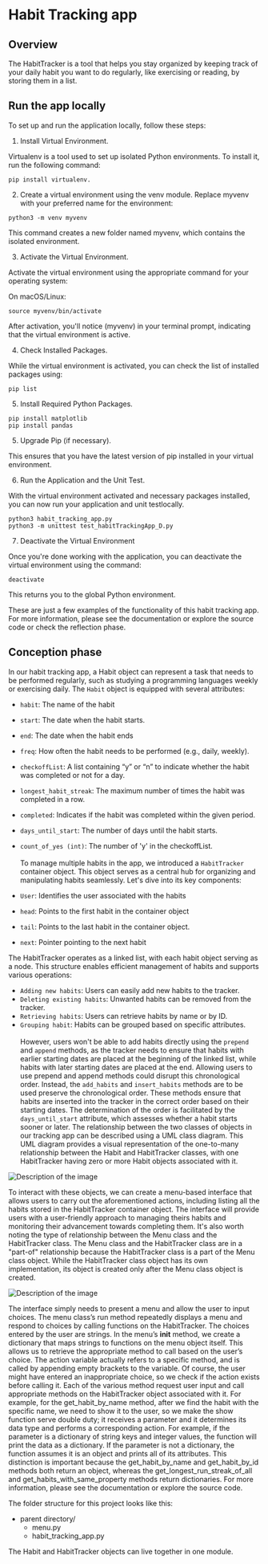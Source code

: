 
# Habit Tracking app
## Overview 
The HabitTracker is a tool that helps you stay organized by keeping track of your daily habit you want to do regularly, like exercising or reading, by storing them in a list.
## Run the app locally


To set up and run the application locally, follow these steps:

1. Install Virtual Environment.

Virtualenv is a tool used to set up isolated Python environments. To install it, run the following command:

```
pip install virtualenv.
```

2. Create a virtual environment using the venv module. Replace myvenv with your preferred name for the environment:

```
python3 -m venv myvenv
```

This command creates a new folder named myvenv, which contains the isolated environment.

3. Activate the Virtual Environment.

Activate the virtual environment using the appropriate command for your operating system:

On macOS/Linux:
```
source myvenv/bin/activate 
```

After activation, you'll notice (myvenv) in your terminal prompt, indicating that the virtual environment is active.
 

4. Check Installed Packages.

While the virtual environment is activated, you can check the list of installed packages using:

```
pip list
```
5. Install Required Python Packages.

```
pip install matplotlib
pip install pandas
```
5. Upgrade Pip (if necessary).

This ensures that you have the latest version of pip installed in your virtual environment.

6. Run the Application and the Unit Test.

With the virtual environment activated and necessary packages installed, you can now run your application and unit testlocally.

```
python3 habit_tracking_app.py
python3 -m unittest test_habitTrackingApp_D.py
```

7. Deactivate the Virtual Environment

Once you're done working with the application, you can deactivate the virtual environment using the command:

```
deactivate
```
This returns you to the global Python environment.





These are just a few examples of the functionality of this habit tracking app. 
For more information, please see the documentation or explore the source code or check the reflection phase.
## Conception phase


In our habit tracking app, a Habit object can represent a task that needs to be performed 
regularly, such as studying a programming languages weekly or exercising daily. 
The `Habit` object is equipped with several attributes:

* `habit`: The name of the habit
* `start`: The date when the habit starts.
* `end`: The date when the habit ends
* `freq`: How often the habit needs to be performed (e.g., daily, weekly).
* `checkoffList`:  A list containing “y” or “n” to indicate 
whether the habit was completed or not for a day.
* `longest_habit_streak`: The maximum number of times 
the habit was completed in a row.
* `completed`: Indicates if the habit was completed within the given period.
* `days_until_start`:  The number of days until the habit starts.
* `count_of_yes (int)`: The number of 'y' in the checkoffList.
<br/><br/> 
To manage multiple habits in  the app, we introduced a `HabitTracker` container object. This object serves as a central hub for organizing and manipulating habits seamlessly. Let's dive into its key components:

* `User`: Identifies the user associated with the habits
* `head`: Points to the first habit in the container object
* `tail`: Points to the last habit in the container object.
* `next`: Pointer pointing to the next habit

The HabitTracker operates as a linked list, with each habit object serving as a node. This structure enables efficient management of habits and supports various operations:

* `Adding new habits`: Users can easily add new habits to the tracker.
* `Deleting existing habits`: Unwanted habits can be removed from the tracker.
* `Retrieving habits`: Users can retrieve habits by name or by ID.
* `Grouping habit`: Habits can be grouped based on specific attributes.
<br/><br/> 
However, users won't be able to add habits directly using the `prepend` and `append` methods, as the tracker needs to ensure that habits with earlier starting dates are placed at the beginning of the linked list, while habits with later starting dates are placed at the end. Allowing users to use prepend and append methods could disrupt this chronological order.
Instead, the `add_habits` and `insert_habits` methods are to be used preserve the chronological order. These methods ensure that habits are inserted into the tracker in the correct order based on their starting dates.  The determination of the order is facilitated by the `days_until_start` attribute, which assesses whether a habit starts sooner or later. The relationship between the two classes of objects in our tracking app can be described  using a UML class diagram. This UML diagram provides a visual representation of the  one-to-many relationship between the Habit and HabitTracker classes, with one HabitTracker having zero or more Habit objects associated with it. 
<img src="uml_diagr.png" alt="Description of the image">
 
To interact with these objects, we can create a menu-based interface that allows users to carry out the aforementioned actions, including listing all the habits stored in the HabitTracker container object. The interface will provide users with a user-friendly approach to managing theirs habits and monitoring their advancement towards completing them.  It's also worth noting the type of relationship between the Menu class and the HabitTracker class. The Menu class and the HabitTracker class are in a "part-of" relationship because the HabitTracker class is a part of the Menu class object. While the HabitTracker class object has its own implementation, its object is created only after the Menu class object is created.


<img src="uml_diag_menu.png" alt="Description of the image">


The interface simply needs to present a menu and allow the user to input choices. The menu class’s run method repeatedly displays a menu and respond to choices by calling functions on the HabitTracker. The choices entered by the user are strings. In the menu’s __init__ method, we create a dictionary that maps strings to functions on the menu object itself.  This allows us to retrieve the appropriate method to call based on the user’s choice.  The action variable actually refers to a specific method, and is called by appending empty brackets to the variable. Of course, the user might have entered an inappropriate choice, so we check if the action exists before calling it. Each of the various method request user input and call appropriate methods on the HabitTracker object associated with it. For example, for the get_habit_by_name method, after we find the habit with the specific name, we need to show it to the user, so we make the show function serve double duty; it receives a parameter and it determines its data type and performs a corresponding action. For example, if the parameter is a dictionary of string keys and integer values, the function will print the data as a dictionary. If the parameter is not a dictionary, the function assumes it is an object and prints all of its attributes. This distinction is important because the get_habit_by_name and get_habit_by_id methods both return an object, whereas the get_longest_run_streak_of_all and get_habits_with_same_property methods return dictionaries. For more information, please see the documentation or explore the source code.





 The folder structure for this project looks like this:
 <ul>
  <li>parent directory/
    <ul>
      <li>menu.py</li>
      <li>habit_tracking_app.py</li>
    </ul>
  </li>
</ul>
The Habit and HabitTracker objects can live together in one module. 
</body>
